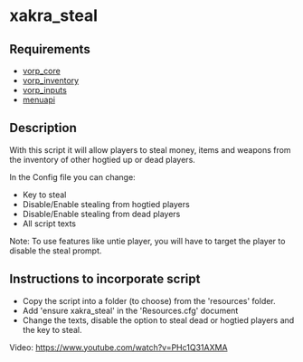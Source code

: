 # xakra_steal
## Requirements
- [vorp_core](https://github.com/VORPCORE/vorp-core-lua)
- [vorp_inventory](https://github.com/VORPCORE/vorp_inventory-lua)
- [vorp_inputs](https://github.com/VORPCORE/vorp_inputs-lua)
- [menuapi](https://github.com/outsider31000/menuapi)

## Description
With this script it will allow players to steal money, items and weapons from the inventory of other hogtied up or dead players.

In the Config file you can change:
*   Key to steal
*   Disable/Enable stealing from hogtied players
*   Disable/Enable stealing from dead players
*   All script texts

Note: To use features like untie player, you will have to target the player to disable the steal prompt.

## Instructions to incorporate script
* Copy the script into a folder (to choose) from the 'resources' folder.
* Add 'ensure xakra_steal' in the 'Resources.cfg' document
* Change the texts, disable the option to steal dead or hogtied players and the key to steal.

Video: https://www.youtube.com/watch?v=PHc1Q31AXMA



